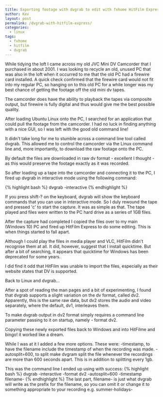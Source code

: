```yaml
---
title: Exporting footage with dvgrab to edit with fxhome HitFilm Express
author: Kev
layout: post
permalink: /dvgrab-with-hitfilm-express/
categories:
  - linux
tags:
  - fxhome
  - hitfilm
  - dvgrab
---
```

While tidying the loft I came across my old JVC Mini DV Camcorder that I purchased in about 2001. I was looking to recycle an old, unused PC that was also in the loft when it occurred to me that the old PC had a firewire card installed. A quick check confirmed that the firewire card would not fit into my regular PC, so hanging on to this old PC for a while longer was my best chance of getting the footage off the old mini dv tapes.

The camcorder does have the ability to playback the tapes via composite output, but firewire is fully digital and thus would give me the best possible quality.

After loading Ubuntu Linux onto the PC, I searched for an application that could pull the footage from the camcorder. I had no luck in finding anything with a nice GUI, so I was left with the good old command line!

It didn't take long for me to stumble across a command line tool called dvgrab. This allowed me to control the camcorder via the Linux command line and, more importantly, to download the raw footage onto the PC.

By default the files are downloaded in raw dv format - excellent I thought - as this would preserve the footage exactly as it was recorded.

So after loading up a tape into the camcorder and connecting it to the PC, I fired up dvgrab in interactive mode using the following command:

{% highlight bash %}
dvgrab -interactive
{% endhighlight %}

If you press shift-? on the keyboard, dvgrab will show the keyboard commands that you can use in interactive mode. So I duly rewound the tape and pressed 'c' to start the capture. It was as simple as that. The tape played and files were written to the PC hard drive as a series of 1GB files.

After the capture had completed I copied the files over to my main (Windows 10) PC and fired up HitFilm Express to do some editing. This is when things started to fall apart.

Although I could play the files in media player and VLC, HitFilm didn't recognise them at all. It did, however, suggest that I install quicktime. But after a bit of searching, it appears that quicktime for Windows has been deprecated for some years.

I did find it odd that HitFilm was unable to import the files, especially as their website states that DV is supported.

Back to Linux and dvgrab...

After a spot of reading the man pages and a bit of experimenting, I found that dvgrab supports a slight variation on the dv format, called dv2. Apparently, this is the same raw data, but dv2 stores the audio and video separately, where the default, dv1, interleaves them.

To make dvgrab output in dv2 format simply requires a command line parameter passing to it on startup, namely - format dv2.

Copying these newly exported files back to Windows and into HitFilme and bingo! it worked like a dream.

While I was at it I added a few more options. These were:
-timestamp, to have the filename include the timestamp of when the recording was made.
-autosplit=600, to split make dvgram split the file whenever the recordings are more than 600 seconds apart. This is in addition to splitting every 1gb.

This was the command line I ended up using with success:
{% highlight bash %}
dvgrab -interactive -format dv2 -autosplit=600 -timestamp filename-
{% endhighlight %}
The last part, filename- is just what dvgrab will write as the prefix for the filename, so you can omit it or change it to something appropriate to your recording e.g. summer-holidays-